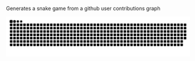 Generates a snake game from a github user contributions graph

<picture>
  <source
    media="(prefers-color-scheme: dark)"
    srcset="https://raw.githubusercontent.com/pjxsantos/pjxsantos/output/github-contribution-grid-snake-dark.svg"
  />
  <source
    media="(prefers-color-scheme: light)"
    srcset="https://raw.githubusercontent.com/pjxsantos/pjxsantos/output/github-contribution-grid-snake.svg"
  />
  <img
    alt="github contribution grid snake animation"
    src="https://raw.githubusercontent.com/pjxsantos/pjxsantos/output/github-contribution-grid-snake.svg"
  />
</picture>
